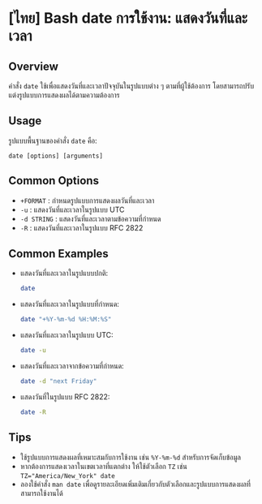 # [ไทย] Bash date การใช้งาน: แสดงวันที่และเวลา

## Overview
คำสั่ง `date` ใช้เพื่อแสดงวันที่และเวลาปัจจุบันในรูปแบบต่าง ๆ ตามที่ผู้ใช้ต้องการ โดยสามารถปรับแต่งรูปแบบการแสดงผลได้ตามความต้องการ

## Usage
รูปแบบพื้นฐานของคำสั่ง `date` คือ:

```
date [options] [arguments]
```

## Common Options
- `+FORMAT` : กำหนดรูปแบบการแสดงผลวันที่และเวลา
- `-u` : แสดงวันที่และเวลาในรูปแบบ UTC
- `-d STRING` : แสดงวันที่และเวลาตามข้อความที่กำหนด
- `-R` : แสดงวันที่และเวลาในรูปแบบ RFC 2822

## Common Examples
- แสดงวันที่และเวลาในรูปแบบปกติ:
  ```bash
  date
  ```

- แสดงวันที่และเวลาในรูปแบบที่กำหนด:
  ```bash
  date "+%Y-%m-%d %H:%M:%S"
  ```

- แสดงวันที่และเวลาในรูปแบบ UTC:
  ```bash
  date -u
  ```

- แสดงวันที่และเวลาจากข้อความที่กำหนด:
  ```bash
  date -d "next Friday"
  ```

- แสดงวันที่ในรูปแบบ RFC 2822:
  ```bash
  date -R
  ```

## Tips
- ใช้รูปแบบการแสดงผลที่เหมาะสมกับการใช้งาน เช่น `%Y-%m-%d` สำหรับการจัดเก็บข้อมูล
- หากต้องการแสดงเวลาในเขตเวลาที่แตกต่าง ให้ใช้ตัวเลือก `TZ` เช่น `TZ="America/New_York" date`
- ลองใช้คำสั่ง `man date` เพื่อดูรายละเอียดเพิ่มเติมเกี่ยวกับตัวเลือกและรูปแบบการแสดงผลที่สามารถใช้งานได้